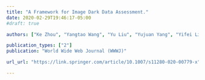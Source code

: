 ```yaml
---
title: "A Framework for Image Dark Data Assessment."
date: 2020-02-29T19:46:17-05:00
#draft: true

authors: ["Ke Zhou", "Yangtao Wang", "Yu Liu", "Yujuan Yang", "Yifei Liu", "Guoliang Li", "Lianli Gao", "Zhili Xiao"]

publication_types: ["2"]
publication: "World Wide Web Journal (WWWJ)"

url_url: "https://link.springer.com/article/10.1007/s11280-020-00779-x"

---
```


